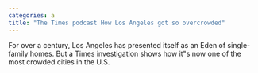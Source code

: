 ```yaml
---
categories: a
title: "The Times podcast How Los Angeles got so overcrowded"
---
```

For over a century, Los Angeles has presented itself as an Eden of single-family homes. But a Times investigation shows how it"s now one of the most crowded cities in the U.S.